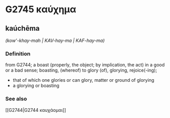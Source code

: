 # G2745 καύχημα

## kaúchēma

_(kow'-khay-mah | KAV-hay-ma | KAF-hay-ma)_

### Definition

from G2744; a boast (properly, the object; by implication, the act) in a good or a bad sense; boasting, (whereof) to glory (of), glorying, rejoice(-ing); 

- that of which one glories or can glory, matter or ground of glorying
- a glorying or boasting

### See also

[[G2744|G2744 καυχάομαι]]
